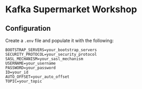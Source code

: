 # Kafka Supermarket Workshop

## Configuration

Create a `.env` file and populate it with the following:

```
BOOTSTRAP_SERVERS=your_bootstrap_servers
SECURITY_PROTOCOL=your_security_protocol
SASL_MECHANISM=your_sasl_mechanism
USERNAME=your_username
PASSWORD=your_password
ID=your_id
AUTO_OFFSET=your_auto_offset
TOPIC=your_topic
```
